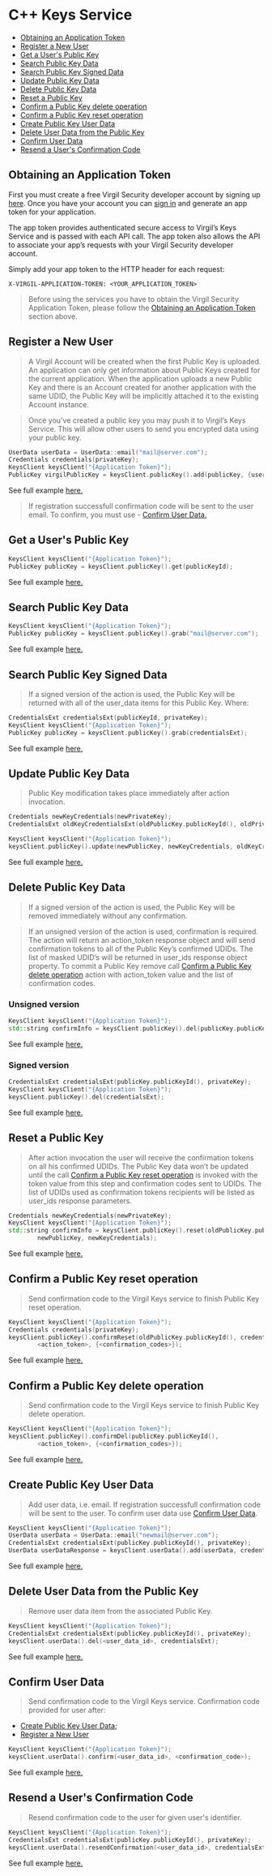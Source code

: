 # C++ Keys Service

- [Obtaining an Application Token](#obtaining-an-application-token)
- [Register a New User](#register-a-new-user)
- [Get a User's Public Key](#get-a-users-public-key)
- [Search Public Key Data](#search-public-key-data)
- [Search Public Key Signed Data](#search-public-key-signed-data)
- [Update Public Key Data](#update-public-key-data)
- [Delete Public Key Data](#delete-public-key-data)
- [Reset a Public Key](#reset-a-public-key)
- [Confirm a Public Key delete operation](#confirm-a-Public-Key-delete-operation)
- [Confirm a Public Key reset operation](#confirm-a-Public-Key-reset-operation)
- [Create Public Key User Data](#create-public-key-user-data)
- [Delete User Data from the Public Key](#delete-user-data-from-the-public-key)
- [Confirm User Data](#confirm-user-data)
- [Resend a User's Confirmation Code](#resend-a-users-confirmation-code)

## Obtaining an Application Token

First you must create a free Virgil Security developer account by signing up [here](https://virgilsecurity.com/signup). Once you have your account you can [sign in](https://virgilsecurity.com/signin) and generate an app token for your application.

The app token provides authenticated secure access to Virgil’s Keys Service and is passed with each API call. The app token also allows the API to associate your app’s requests with your Virgil Security developer account.

Simply add your app token to the HTTP header for each request:

```
X-VIRGIL-APPLICATION-TOKEN: <YOUR_APPLICATION_TOKEN>
```

> Before using the services you have to obtain the Virgil Security Application Token, please follow the [Obtaining an Application Token](#obtaining-an-application-token) section above.

## Register a New User

> A Virgil Account will be created when the first Public Key is uploaded. An application can only get information about Public Keys created for the current application. When the application uploads a new Public Key and there is an Account created for another application with the same UDID, the Public Key will be implicitly attached it to the existing Account instance.

> Once you've created a public key you may push it to Virgil’s Keys Service. This will allow other users to send you encrypted data using your public key.

```cpp
UserData userData = UserData::email("mail@server.com");
Credentials credentials(privateKey);
KeysClient keysClient("{Application Token}");
PublicKey virgilPublicKey = keysClient.publicKey().add(publicKey, {userData}, credentials);
```
See full example [here.]()
>If registration successfull confirmation code will be sent to the user email.
To confirm, you must use - [Confirm User Data.](#confirm-user-data)


## Get a User's Public Key

```cpp
KeysClient keysClient("{Application Token}");
PublicKey publicKey = keysClient.publicKey().get(publicKeyId);
```
See full example [here.]()


## Search Public Key Data

```cpp
KeysClient keysClient("{Application Token}");
PublicKey publicKey = keysClient.publicKey().grab("mail@server.com");
```
See full example [here.]()


## Search Public Key Signed Data

> If a signed version of the action is used, the Public Key will be returned with all of the user_data items for this Public Key. Where:

```cpp
CredentialsExt credentialsExt(publicKeyId, privateKey);
KeysClient keysClient("{Application Token}");
PublicKey publicKey = keysClient.publicKey().grab(credentialsExt);
```
See full example [here.]()


## Update Public Key Data

> Public Key modification takes place immediately after action invocation.

```cpp
Credentials newKeyCredentials(newPrivateKey);
CredentialsExt oldKeyCredentialsExt(oldPublicKey.publicKeyId(), oldPrivateKey);

KeysClient keysClient("{Application Token}");
keysClient.publicKey().update(newPublicKey, newKeyCredentials, oldKeyCredentialsExt);
```
See full example [here.]()


## Delete Public Key Data

> If a signed version of the action is used, the Public Key will be removed immediately without any confirmation.
  
> If an unsigned version of the action is used, confirmation is required. 
> The action will return an action_token response object and will send confirmation tokens to all of the Public Key’s confirmed UDIDs. 
> The list of masked UDID’s will be returned in user_ids response object property. 
> To commit a Public Key remove call [Confirm a Public Key delete operation](#confirm-a-Public-Key-delete-operation) action with action_token value and the list of confirmation codes.

### Unsigned version
```cpp
KeysClient keysClient("{Application Token}");
std::string confirmInfo = keysClient.publicKey().del(publicKey.publicKeyId());
```
See full example [here.]()

### Signed version
```cpp
CredentialsExt credentialsExt(publicKey.publicKeyId(), privateKey);
KeysClient keysClient("{Application Token}");
keysClient.publicKey().del(credentialsExt);
```
See full example [here.]()


## Reset a Public Key

> After action invocation the user will receive the confirmation tokens on all his confirmed UDIDs. 
> The Public Key data won’t be updated until the call [Confirm a Public Key reset operation](#confirm-a-Public-Key-reset-operation) is invoked with the token value from this step and confirmation codes sent to UDIDs. 
> The list of UDIDs used as confirmation tokens recipients will be listed as user_ids response parameters.

```cpp
Credentials newKeyCredentials(newPrivateKey);
KeysClient keysClient("{Application Token}");
std::string confirmInfo = keysClient.publicKey().reset(oldPublicKey.publicKeyId(),
	    newPublicKey, newKeyCredentials);
```
See full example [here.]()


## Confirm a Public Key reset operation
> Send confirmation code to the Virgil Keys service to finish Public Key reset operation.

```cpp
KeysClient keysClient("{Application Token}");
Credentials credentials(privateKey);
keysClient.publicKey().confirmReset(oldPublicKey.publicKeyId(), credentials,
		<action_token>, {<confirmation_codes>});
```
See full example [here.]()


## Confirm a Public Key delete operation
> Send confirmation code to the Virgil Keys service to finish Public Key delete operation.

```cpp
KeysClient keysClient("{Application Token}");
keysClient.publicKey().confirmDel(publicKey.publicKeyId(),
		<action_token>, {<confirmation_codes>});
```
See full example [here.]()


## Create Public Key User Data

> Add user data, i.e. email. If registration successfull confirmation code will be sent to the user.
To confirm user data use [Confirm User Data](#confirm-user-data).

```cpp
KeysClient keysClient("{Application Token}");
UserData userData = UserData::email("newmail@server.com");
CredentialsExt credentialsExt(publicKey.publicKeyId(), privateKey);
UserData userDataResponse = keysClient.userData().add(userData, credentialsExt);
```
See full example [here.]()


## Delete User Data from the Public Key
> Remove user data item from the associated Public Key.

```cpp
KeysClient keysClient("{Application Token}");
CredentialsExt credentialsExt(publicKey.publicKeyId(), privateKey);
keysClient.userData().del(<user_data_id>, credentialsExt);
```
See full example [here.]()


## Confirm User Data
> Send confirmation code to the Virgil Keys service.
Confirmation code provided for user after:

  * [Create Public Key User Data](#create-public-key-user-data);
  * [Register a New User](#register-a-new-user)

```cpp
KeysClient keysClient("{Application Token}");
keysClient.userData().confirm(<user_data_id>, <confirmation_code>);
```
See full example [here.]()

## Resend a User's Confirmation Code
> Resend confirmation code to the user for given user's identifier.

```cpp
KeysClient keysClient("{Application Token}");
CredentialsExt credentialsExt(publicKey.publicKeyId(), privateKey);
keysClient.userData().resendConfirmation(<user_data_id>, credentialsExt);
```
See full example [here.]()
